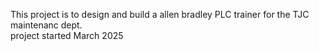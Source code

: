 This project is to design and build a allen bradley PLC trainer for the TJC maintenanc dept.   
project started March 2025
